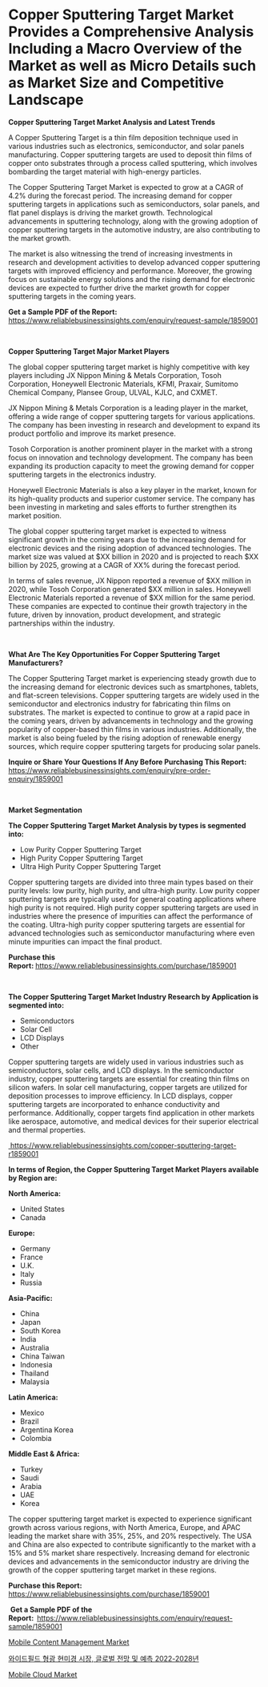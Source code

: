 <p><h1>Copper Sputtering Target Market Provides a Comprehensive Analysis Including a Macro Overview of the Market as well as Micro Details such as Market Size and Competitive Landscape</h1></p><p><strong>Copper Sputtering Target Market Analysis and Latest Trends</strong></p>
<p><p>A Copper Sputtering Target is a thin film deposition technique used in various industries such as electronics, semiconductor, and solar panels manufacturing. Copper sputtering targets are used to deposit thin films of copper onto substrates through a process called sputtering, which involves bombarding the target material with high-energy particles.</p><p>The Copper Sputtering Target Market is expected to grow at a CAGR of 4.2% during the forecast period. The increasing demand for copper sputtering targets in applications such as semiconductors, solar panels, and flat panel displays is driving the market growth. Technological advancements in sputtering technology, along with the growing adoption of copper sputtering targets in the automotive industry, are also contributing to the market growth.</p><p>The market is also witnessing the trend of increasing investments in research and development activities to develop advanced copper sputtering targets with improved efficiency and performance. Moreover, the growing focus on sustainable energy solutions and the rising demand for electronic devices are expected to further drive the market growth for copper sputtering targets in the coming years.</p></p>
<p><strong>Get a Sample PDF of the Report:&nbsp;</strong> <a href="https://www.reliablebusinessinsights.com/enquiry/request-sample/1859001">https://www.reliablebusinessinsights.com/enquiry/request-sample/1859001</a></p>
<p>&nbsp;</p>
<p><strong>Copper Sputtering Target Major Market Players</strong></p>
<p><p>The global copper sputtering target market is highly competitive with key players including JX Nippon Mining & Metals Corporation, Tosoh Corporation, Honeywell Electronic Materials, KFMI, Praxair, Sumitomo Chemical Company, Plansee Group, ULVAL, KJLC, and CXMET. </p><p>JX Nippon Mining & Metals Corporation is a leading player in the market, offering a wide range of copper sputtering targets for various applications. The company has been investing in research and development to expand its product portfolio and improve its market presence. </p><p>Tosoh Corporation is another prominent player in the market with a strong focus on innovation and technology development. The company has been expanding its production capacity to meet the growing demand for copper sputtering targets in the electronics industry. </p><p>Honeywell Electronic Materials is also a key player in the market, known for its high-quality products and superior customer service. The company has been investing in marketing and sales efforts to further strengthen its market position.</p><p>The global copper sputtering target market is expected to witness significant growth in the coming years due to the increasing demand for electronic devices and the rising adoption of advanced technologies. The market size was valued at $XX billion in 2020 and is projected to reach $XX billion by 2025, growing at a CAGR of XX% during the forecast period.</p><p>In terms of sales revenue, JX Nippon reported a revenue of $XX million in 2020, while Tosoh Corporation generated $XX million in sales. Honeywell Electronic Materials reported a revenue of $XX million for the same period. These companies are expected to continue their growth trajectory in the future, driven by innovation, product development, and strategic partnerships within the industry.</p></p>
<p>&nbsp;</p>
<p><strong>What Are The Key Opportunities For Copper Sputtering Target Manufacturers?</strong></p>
<p><p>The Copper Sputtering Target market is experiencing steady growth due to the increasing demand for electronic devices such as smartphones, tablets, and flat-screen televisions. Copper sputtering targets are widely used in the semiconductor and electronics industry for fabricating thin films on substrates. The market is expected to continue to grow at a rapid pace in the coming years, driven by advancements in technology and the growing popularity of copper-based thin films in various industries. Additionally, the market is also being fueled by the rising adoption of renewable energy sources, which require copper sputtering targets for producing solar panels.</p></p>
<p><strong>Inquire or Share Your Questions If Any Before Purchasing This Report:</strong> <a href="https://www.reliablebusinessinsights.com/enquiry/pre-order-enquiry/1859001">https://www.reliablebusinessinsights.com/enquiry/pre-order-enquiry/1859001</a></p>
<p>&nbsp;</p>
<p><strong>Market Segmentation</strong></p>
<p><strong>The Copper Sputtering Target Market Analysis by types is segmented into:</strong></p>
<p><ul><li>Low Purity Copper Sputtering Target</li><li>High Purity Copper Sputtering Target</li><li>Ultra High Purity Copper Sputtering Target</li></ul></p>
<p><p>Copper sputtering targets are divided into three main types based on their purity levels: low purity, high purity, and ultra-high purity. Low purity copper sputtering targets are typically used for general coating applications where high purity is not required. High purity copper sputtering targets are used in industries where the presence of impurities can affect the performance of the coating. Ultra-high purity copper sputtering targets are essential for advanced technologies such as semiconductor manufacturing where even minute impurities can impact the final product.</p></p>
<p><strong>Purchase this Report:&nbsp;</strong><a href="https://www.reliablebusinessinsights.com/purchase/1859001">https://www.reliablebusinessinsights.com/purchase/1859001</a></p>
<p>&nbsp;</p>
<p><strong>The Copper Sputtering Target Market Industry Research by Application is segmented into:</strong></p>
<p><ul><li>Semiconductors</li><li>Solar Cell</li><li>LCD Displays</li><li>Other</li></ul></p>
<p><p>Copper sputtering targets are widely used in various industries such as semiconductors, solar cells, and LCD displays. In the semiconductor industry, copper sputtering targets are essential for creating thin films on silicon wafers. In solar cell manufacturing, copper targets are utilized for deposition processes to improve efficiency. In LCD displays, copper sputtering targets are incorporated to enhance conductivity and performance. Additionally, copper targets find application in other markets like aerospace, automotive, and medical devices for their superior electrical and thermal properties.</p></p>
<p><a href="https://www.reliablebusinessinsights.com/copper-sputtering-target-r1859001">&nbsp;https://www.reliablebusinessinsights.com/copper-sputtering-target-r1859001</a></p>
<p><strong>In terms of Region, the Copper Sputtering Target Market Players available by Region are:</strong></p>
<p>
    <p> <strong> North America: </strong>
        <ul>
            <li>United States</li>
            <li>Canada</li>
        </ul>
        </p> 
    <p> <strong> Europe: </strong>
        <ul>
            <li>Germany</li>
            <li>France</li>
            <li>U.K.</li>
            <li>Italy</li>
            <li>Russia</li>
        </ul>
        </p> 
    <p> <strong> Asia-Pacific: </strong>
        <ul>
            <li>China</li>
            <li>Japan</li>
            <li>South Korea</li>
            <li>India</li>
            <li>Australia</li>
            <li>China Taiwan</li>
            <li>Indonesia</li>
            <li>Thailand</li>
            <li>Malaysia</li>
        </ul>
        </p> 
    <p> <strong> Latin America: </strong>
        <ul>
            <li>Mexico</li>
            <li>Brazil</li>
            <li>Argentina Korea</li>
            <li>Colombia</li>
        </ul>
        </p> 
    <p> <strong> Middle East & Africa: </strong>
        <ul>
            <li>Turkey</li>
            <li>Saudi</li>
            <li>Arabia</li>
            <li>UAE</li>
            <li>Korea</li>
        </ul>
    </p>
    </p>
<p><p>The copper sputtering target market is expected to experience significant growth across various regions, with North America, Europe, and APAC leading the market share with 35%, 25%, and 20% respectively. The USA and China are also expected to contribute significantly to the market with a 15% and 5% market share respectively. Increasing demand for electronic devices and advancements in the semiconductor industry are driving the growth of the copper sputtering target market in these regions.</p></p>
<p><strong>Purchase this Report: </strong><a href="https://www.reliablebusinessinsights.com/purchase/1859001">https://www.reliablebusinessinsights.com/purchase/1859001</a></p>
<p>&nbsp;<strong>Get a Sample PDF of the Report:&nbsp;&nbsp;</strong><a href="https://www.reliablebusinessinsights.com/enquiry/request-sample/1859001">https://www.reliablebusinessinsights.com/enquiry/request-sample/1859001</a></p>
<p><strong></strong></p>
<p><p><a href="https://github.com/ruddyyedelwadw/Market-Research-Report-List-3/blob/main/mobile-content-management-market.md">Mobile Content Management Market</a></p><p><a href="https://github.com/hxzi07639916/Market-Research-Report-List-2/blob/main/8449843130152.md">와이드필드 형광 현미경 시장, 글로벌 전망 및 예측 2022-2028년</a></p><p><a href="https://github.com/jaidynmorantestelletmjzya/Market-Research-Report-List-3/blob/main/mobile-cloud-market.md">Mobile Cloud Market</a></p></p>